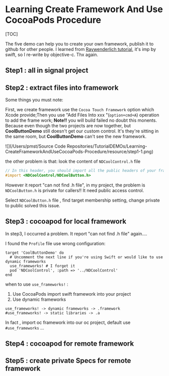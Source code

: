 # Learning Create Framework And Use CocoaPods Procedure

[TOC]

The five demo can help you to create your own framework, publish it to github for other people. I learned from [Raywenderlich tutorial](https://www.raywenderlich.com/5109-creating-a-framework-for-ios), it's imp by swift, so I re-write by  objective-c. Thx again.

## Step1 : all in signal project

## Step2 : extract files into framework

Some things you must note:

First, we create framework use the `Cocoa Touch Framework` option which Xcode provide;Then  you use "Add Files Into xxx "(`option+cmd+A`) operation to add the frame work; **Note!!**  you will build failed no doubt this monents. Because even though the two projects are now together, but **CoolButtonDemo** still doesn't get  our custom control. It's they're sitting in the same room, but **CoolButtonDemo** can't see the new framework.

![](/Users/pmst/Source Code Repositories/TutorialDEMOs/Learning-CreateFrameworkAndUseCocoaPods-Procedure/resource/step1-1.png)

the other problem is that: look the content of `NDCoolControl.h` file

```objective-c
// In this header, you should import all the public headers of your framework using statements like #import <NDCoolControl/PublicHeader.h>
#import <NDCoolControl/NDCoolButton.h>
```

However it report "can not find .h file", in my project, the problem is `NDCoolButton.h` is private for callers!! It need public access control. 

Select `NDCoolButton.h` file , find target membership setting, change private to public solved this issue. 

## Step3 : cocoapod for local framework

In step3, I occurred a problem. It report "can not find .h file" again....

I found the  `Profile`  file use wrong configuration:

```
target 'CoolButtonDemo' do
  # Uncomment the next line if you're using Swift or would like to use dynamic frameworks
  use_frameworks! # I forget it
  pod 'NDCoolControl', :path => '../NDCoolControl'
end

```

when to use `use_frameworks!` :

1. Use CocoaPods import swift framework into your project
2. Use dynamic frameworks
```
use_frameworks! -> dynamic frameworks -> .framework
#use_frameworks! -> static libraries -> .a
```

In fact , import oc framework into our oc project, default use `#use_frameworks` ...

## Step4 : cocoapod for remote framework

## Step5 : create  private Specs for remote framework







































